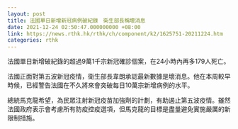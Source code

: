 ```yaml
---
layout: post
title: 法國單日新增新冠病例破紀錄　衛生部長稱壞消息
date: 2021-12-24 02:50:47.000000000 +08:00
link: https://news.rthk.hk/rthk/ch/component/k2/1625751-20211224.htm
categories: rthk
---
```


法國單日新增破紀錄的超過9萬1千宗新冠確診個案，在24小時內再多179人死亡。

法國正面對第五波新冠疫情，衛生部長韋朗承認最新數據是壞消息。他在本周較早時候，已經警告法國在不久將來會突破每日10萬宗新增病例的水平。

總統馬克龍希望，為民眾注射新冠疫苗加強劑的計劃，有助遏止第五波疫情。雖然法國政府表示會考慮所有防疫控疫選項，但馬克龍的目標是盡量避免實施嚴厲的新限制措施。
